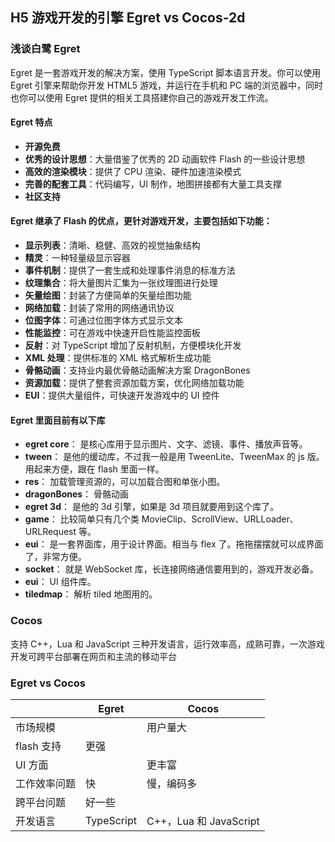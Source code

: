 ## H5 游戏开发的引擎 Egret vs Cocos-2d

### 浅谈白鹭 Egret

Egret 是一套游戏开发的解决方案，使用 TypeScript 脚本语言开发。你可以使用 Egret 引擎来帮助你开发 HTML5 游戏，并运行在手机和 PC 端的浏览器中，同时也你可以使用 Egret 提供的相关工具搭建你自己的游戏开发工作流。

#### Egret 特点

- **开源免费**
- **优秀的设计思想**：大量借鉴了优秀的 2D 动画软件 Flash 的一些设计思想
- **高效的渲染模块**：提供了 CPU 渲染、硬件加速渲染模式
- **完善的配套工具**：代码编写，UI 制作，地图拼接都有大量工具支撑
- **社区支持**

#### Egret 继承了 Flash 的优点，更针对游戏开发，主要包括如下功能：

- **显示列表**：清晰、稳健、高效的视觉抽象结构
- **精灵**：一种轻量级显示容器
- **事件机制**：提供了一套生成和处理事件消息的标准方法
- **纹理集合**：将大量图片汇集为一张纹理图进行处理
- **矢量绘图**：封装了方便简单的矢量绘图功能
- **网络加载**：封装了常用的网络通讯协议
- **位图字体**：可通过位图字体方式显示文本
- **性能监控**：可在游戏中快速开启性能监控面板
- **反射**：对 TypeScript 增加了反射机制，方便模块化开发
- **XML 处理**：提供标准的 XML 格式解析生成功能
- **骨骼动画**：支持业内最优骨骼动画解决方案 DragonBones
- **资源加载**：提供了整套资源加载方案，优化网络加载功能
- **EUI**：提供大量组件，可快速开发游戏中的 UI 控件

#### Egret 里面目前有以下库

- **egret core**： 是核心库用于显示图片、文字、滤镜、事件、播放声音等。
- **tween**： 是他的缓动库，不过我一般是用 TweenLite、TweenMax 的 js 版。用起来方便，跟在 flash 里面一样。
- **res**： 加载管理资源的，可以加载合图和单张小图。
- **dragonBones**： 骨骼动画
- **egret 3d**： 是他的 3d 引擎，如果是 3d 项目就要用到这个库了。
- **game**： 比较简单只有几个类 MovieClip、ScrollView、URLLoader、URLRequest 等。
- **eui**： 是一套界面库，用于设计界面。相当与 flex 了。拖拖摆摆就可以成界面了，非常方便。
- **socket**： 就是 WebSocket 库，长连接网络通信要用到的，游戏开发必备。
- **eui**： UI 组件库。
- **tiledmap**： 解析 tiled 地图用的。

### Cocos

支持 C++，Lua 和 JavaScript 三种开发语言，运行效率高，成熟可靠，一次游戏开发可跨平台部署在网页和主流的移动平台

### Egret vs Cocos

|              | Egret      | Cocos                  |
| ------------ | ---------- | ---------------------- |
| 市场规模     |            | 用户量大               |
| flash 支持   | 更强       |                        |
| UI 方面      |            | 更丰富                 |
| 工作效率问题 | 快         | 慢，编码多             |
| 跨平台问题   | 好一些     |                        |
| 开发语言     | TypeScript | C++，Lua 和 JavaScript |

